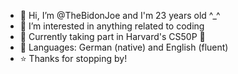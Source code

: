 - 👋 Hi, I’m @TheBidonJoe and I'm 23 years old ^_^
- 👀 I’m interested in anything related to coding 
- 🌱 Currently taking part in Harvard's CS50P 🐍
- 💬 Languages: German (native) and English (fluent)
- ⭐ Thanks for stopping by!
<!---
TheBidonJoe/TheBidonJoe is a ✨ special ✨ repository because its `README.md` (this file) appears on your GitHub profile.
You can click the Preview link to take a look at your changes.
--->
